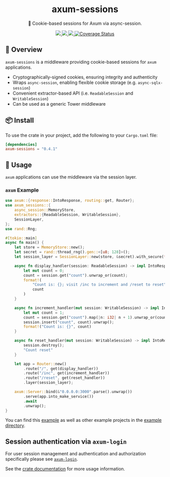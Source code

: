 <h1 align="center">
axum-sessions
</h1>

<p align="center">
🥠 Cookie-based sessions for Axum via async-session.
</p>

<div align="center">
<a href="https://crates.io/crates/axum-sessions">
<img src="https://img.shields.io/crates/v/axum-sessions.svg" />
</a>
<a href="https://docs.rs/axum-sessions">
<img src="https://docs.rs/axum-sessions/badge.svg" />
</a>
<a href="https://github.com/maxcountryman/axum-sessions/actions/workflows/rust.yml">
<img src="https://github.com/maxcountryman/axum-sessions/actions/workflows/rust.yml/badge.svg" />
</a>
<a href='https://coveralls.io/github/maxcountryman/axum-sessions?branch=main'>
<img src='https://coveralls.io/repos/github/maxcountryman/axum-sessions/badge.svg?branch=main' alt='Coverage Status' />
</a>
</div>

## 🎨 Overview

`axum-sessions` is a middleware providing cookie-based sessions for `axum` applications.

- Cryptographically-signed cookies, ensuring integrity and authenticity
- Wraps `async-session`, enabling flexible cookie storage (e.g. `async-sqlx-session`)
- Convenient extractor-based API (i.e. `ReadableSession` and `WritableSession`)
- Can be used as a generic Tower middleware

## 📦 Install

To use the crate in your project, add the following to your `Cargo.toml` file:

```toml
[dependencies]
axum-sessions = "0.4.1"
```

## 🤸 Usage

`axum` applications can use the middleware via the session layer.

### `axum` Example

```rust
use axum::{response::IntoResponse, routing::get, Router};
use axum_sessions::{
    async_session::MemoryStore,
    extractors::{ReadableSession, WritableSession},
    SessionLayer,
};
use rand::Rng;

#[tokio::main]
async fn main() {
    let store = MemoryStore::new();
    let secret = rand::thread_rng().gen::<[u8; 128]>();
    let session_layer = SessionLayer::new(store, &secret).with_secure(false);

    async fn display_handler(session: ReadableSession) -> impl IntoResponse {
        let mut count = 0;
        count = session.get("count").unwrap_or(count);
        format!(
            "Count is: {}; visit /inc to increment and /reset to reset",
            count
        )
    }

    async fn increment_handler(mut session: WritableSession) -> impl IntoResponse {
        let mut count = 1;
        count = session.get("count").map(|n: i32| n + 1).unwrap_or(count);
        session.insert("count", count).unwrap();
        format!("Count is: {}", count)
    }

    async fn reset_handler(mut session: WritableSession) -> impl IntoResponse {
        session.destroy();
        "Count reset"
    }

    let app = Router::new()
        .route("/", get(display_handler))
        .route("/inc", get(increment_handler))
        .route("/reset", get(reset_handler))
        .layer(session_layer);

    axum::Server::bind(&"0.0.0.0:3000".parse().unwrap())
        .serve(app.into_make_service())
        .await
        .unwrap();
}
```

You can find this [example][counter-example] as well as other example projects in the [example directory][examples].

## Session authentication via `axum-login`

For user session management and authentication and authorization specifically please see [`axum-login`](https://github.com/maxcountryman/axum-login).

See the [crate documentation][docs] for more usage information.

[counter-example]: https://github.com/maxcountryman/axum-sessions/tree/main/examples/counter
[examples]: https://github.com/maxcountryman/axum-sessions/tree/main/examples
[docs]: https://docs.rs/axum-sessions
